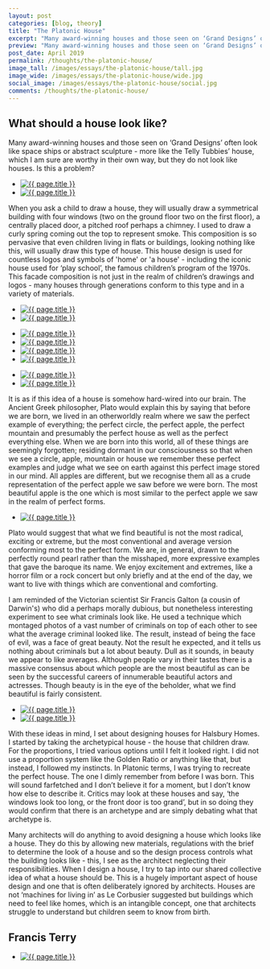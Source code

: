 ```yaml
---
layout: post
categories: [blog, theory]
title: "The Platonic House"
excerpt: "Many award-winning houses and those seen on ‘Grand Designs’ often look like space ships or abstract sculpture, which I am sure are worthy in their own way, but they do not look like houses. Is this a problem?"
preview: "Many award-winning houses and those seen on ‘Grand Designs’ often look like space ships or abstract sculpture, which I am sure are worthy in their own way, but they do not look like houses. Is this a problem?"
post_date: April 2019
permalink: /thoughts/the-platonic-house/
image_tall: /images/essays/the-platonic-house/tall.jpg
image_wide: /images/essays/the-platonic-house/wide.jpg
social_image: /images/essays/the-platonic-house/social.jpg
comments: /thoughts/the-platonic-house/
---
```

<h2>What should a house look like?</h2>

Many award-winning houses and those seen on ‘Grand Designs’ often look like space ships or abstract sculpture - more like the Telly Tubbies’ house, which I am sure are worthy in their own way, but they do not look like houses.  Is this a problem?

<ul class="list">
	<li class="half">
		<a class="fancybox" rel="group" href="/images/essays/the-platonic-house/01.jpg">
			<img src="/images/essays/the-platonic-house/thumbs/01.jpg" alt="{{ page.title }}" />
		</a>
	</li>
	<li class="half">
		<a class="fancybox" rel="group" href="/images/essays/the-platonic-house/02.jpg">
			<img src="/images/essays/the-platonic-house/thumbs/02.jpg" alt="{{ page.title }}" />
		</a>
	</li>
</ul>

When you ask a child to draw a house, they will usually draw a symmetrical building with four windows (two on the ground floor two on the first floor), a centrally placed door, a pitched roof perhaps a chimney.  I used to draw a curly spring coming out the top to represent smoke. This composition is so pervasive that even children living in flats or buildings, looking nothing like this, will usually draw this type of house. This house design is used for countless logos and symbols of 'home' or 'a house' - including the iconic house used for ‘play school’, the famous children’s program of the 1970s. This facade composition is not just in the realm of children’s drawings and logos - many houses through generations conform to this type and in a variety of materials.

<ul class="list">
	<li class="half">
		<a class="fancybox" rel="group" href="/images/essays/the-platonic-house/09.jpg">
			<img src="/images/essays/the-platonic-house/thumbs/09.jpg" alt="{{ page.title }}" />
		</a>
	</li>
	<li class="half">
		<a class="fancybox" rel="group" href="/images/essays/the-platonic-house/05.jpg">
			<img src="/images/essays/the-platonic-house/thumbs/05.jpg" alt="{{ page.title }}" />
		</a>
	</li>
</ul>
<ul class="list">
	<li class="quarter">
		<a class="fancybox" rel="group" href="/images/essays/the-platonic-house/10.jpg">
			<img src="/images/essays/the-platonic-house/thumbs/10.jpg" alt="{{ page.title }}" />
		</a>
	</li>
	<li class="quarter">
		<a class="fancybox" rel="group" href="/images/essays/the-platonic-house/03.jpg">
			<img src="/images/essays/the-platonic-house/thumbs/03.jpg" alt="{{ page.title }}" />
		</a>
	</li>
	<li class="quarter">
		<a class="fancybox" rel="group" href="/images/essays/the-platonic-house/06.jpg">
			<img src="/images/essays/the-platonic-house/thumbs/06.jpg" alt="{{ page.title }}" />
		</a>
	</li>
	<li class="quarter">
		<a class="fancybox" rel="group" href="/images/essays/the-platonic-house/08.jpg">
			<img src="/images/essays/the-platonic-house/thumbs/08.jpg" alt="{{ page.title }}" />
		</a>
	</li>
</ul>
<ul class="list">
	<li class="half">
		<a class="fancybox" rel="group" href="/images/essays/the-platonic-house/07.jpg">
			<img src="/images/essays/the-platonic-house/thumbs/07.jpg" alt="{{ page.title }}" />
		</a>
	</li>
	<li class="half">
		<a class="fancybox" rel="group" href="/images/essays/the-platonic-house/11.jpg">
			<img src="/images/essays/the-platonic-house/thumbs/11.jpg" alt="{{ page.title }}" />
		</a>
	</li>
</ul>

It is as if this idea of a house is somehow hard-wired into our brain. The Ancient Greek philosopher, Plato would explain this by saying that before we are born, we lived in an otherworldly realm where we saw the perfect example of everything; the perfect circle, the perfect apple, the perfect mountain and presumably the perfect house as well as the perfect everything else. When we are born into this world, all of these things are seemingly forgotten; residing dormant in our consciousness so that when we see a circle, apple, mountain or house we remember these perfect examples and judge what we see on earth against this perfect image stored in our mind. All apples are different, but we recognise them all as a crude representation of the perfect apple we saw before we were born. The most beautiful apple is the one which is most similar to the perfect apple we saw in the realm of perfect forms. 

<ul class="list">
	<li class="full">
		<a class="fancybox" rel="group" href="/images/essays/the-platonic-house/12.jpg">
			<img src="/images/essays/the-platonic-house/thumbs/12.jpg" alt="{{ page.title }}" />
		</a>
	</li>
</ul>

Plato would suggest that what we find beautiful is not the most radical, exciting or extreme, but the most conventional and average version conforming most to the perfect form. We are, in general, drawn to the perfectly round pearl rather than the misshaped, more expressive examples that gave the baroque its name. We enjoy excitement and extremes, like a horror film or a rock concert but only briefly and at the end of the day, we want to live with things which are conventional and comforting. 

I am reminded of the Victorian scientist Sir Francis Galton (a cousin of Darwin's) who did a perhaps morally dubious, but nonetheless interesting experiment to see what criminals look like. He used a technique which montaged photos of a vast number of criminals on top of each other to see what the average criminal looked like. The result, instead of being the face of evil, was a face of great beauty. Not the result he expected, and it tells us nothing about criminals but a lot about beauty. Dull as it sounds, in beauty we appear to like averages. Although people vary in their tastes there is a massive consensus about which people are the most beautiful as can be seen by the successful careers of innumerable beautiful actors and actresses. Though beauty is in the eye of the beholder, what we find beautiful is fairly consistent.

<ul class="list">
	<li class="half">
		<a class="fancybox" rel="group" href="/images/essays/the-platonic-house/13.jpg">
			<img src="/images/essays/the-platonic-house/thumbs/13.jpg" alt="{{ page.title }}" />
		</a>
	</li>
	<li class="half">
		<a class="fancybox" rel="group" href="/images/essays/the-platonic-house/14.jpg">
			<img src="/images/essays/the-platonic-house/thumbs/14.jpg" alt="{{ page.title }}" />
		</a>
	</li>
</ul>

With these ideas in mind, I set about designing houses for Halsbury Homes. I started by taking the archetypical house - the house that children draw. For the proportions, I tried various options until I felt it looked right. I did not use a proportion system like the Golden Ratio or anything like that, but instead, I followed my instincts.  In Platonic terms, I was trying to recreate the perfect house. The one I dimly remember from before I was born. This will sound farfetched and I don’t believe it for a moment, but I don’t know how else to describe it. Critics may look at these houses and say, ‘the windows look too long, or the front door is too grand’, but in so doing they would confirm that there is an archetype and are simply debating what that archetype is.

Many architects will do anything to avoid designing a house which looks like a house. They do this by allowing new materials, regulations with the brief to determine the look of a house and so the design process controls what the building looks like - this, I see as the architect neglecting their responsibilities. When I design a house, I try to tap into our shared collective idea of what a house should be. This is a hugely important aspect of house design and one that is often deliberately ignored by architects. Houses are not ‘machines for living in’ as Le Corbusier suggested but buildings which need to feel like homes, which is an intangible concept, one that architects struggle to understand but children seem to know from birth.

<h2>
	Francis Terry
</h2>

<ul class="list">
	<li class="full">
		<a class="fancybox" rel="group" href="/images/essays/the-platonic-house/15.jpg">
			<img src="/images/essays/the-platonic-house/thumbs/15.jpg" alt="{{ page.title }}" />
		</a>
	</li>
</ul>